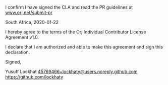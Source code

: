 I confirm I have signed the CLA and read the PR guidelines at www.orj.net/submit-pr

South Africa, 2020-01-22

I hereby agree to the terms of the Orj Individual Contributor License
Agreement v1.0.

I declare that I am authorized and able to make this agreement and sign this
declaration.

Signed,

Yusuff Lockhat 45769466+lockhaty@users.noreply.github.com https://github.com/lockhaty
